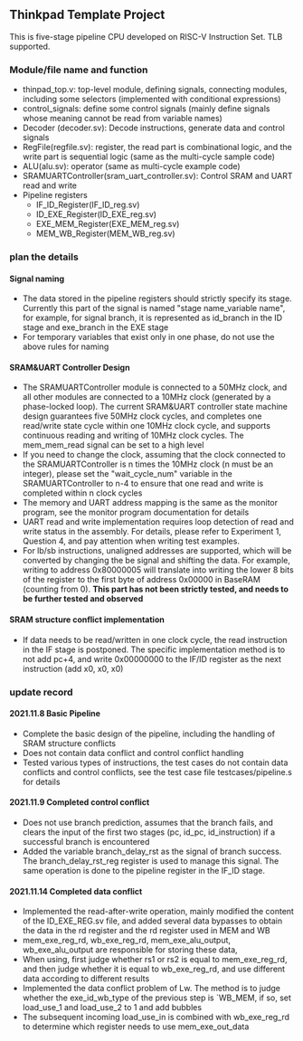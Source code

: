 Thinkpad Template Project
---------------
This is five-stage pipeline CPU developed on RISC-V Instruction Set. TLB supported.

### Module/file name and function

- thinpad_top.v: top-level module, defining signals, connecting modules, including some selectors (implemented with conditional expressions)
- control_signals: define some control signals (mainly define signals whose meaning cannot be read from variable names)
- Decoder (decoder.sv): Decode instructions, generate data and control signals
- RegFile(regfile.sv): register, the read part is combinational logic, and the write part is sequential logic (same as the multi-cycle sample code)
- ALU(alu.sv): operator (same as multi-cycle example code)
- SRAMUARTController(sram_uart_controller.sv): Control SRAM and UART read and write
- Pipeline registers
  - IF_ID_Register(IF_ID_reg.sv)
  - ID_EXE_Register(ID_EXE_reg.sv)
  - EXE_MEM_Register(EXE_MEM_reg.sv)
  - MEM_WB_Register(MEM_WB_reg.sv)

### plan the details

#### Signal naming

- The data stored in the pipeline registers should strictly specify its stage. Currently this part of the signal is named "stage name_variable name", for example, for signal branch, it is represented as id_branch in the ID stage and exe_branch in the EXE stage
- For temporary variables that exist only in one phase, do not use the above rules for naming

#### SRAM&UART Controller Design

- The SRAMUARTController module is connected to a 50MHz clock, and all other modules are connected to a 10MHz clock (generated by a phase-locked loop). The current SRAM&UART controller state machine design guarantees five 50MHz clock cycles, and completes one read/write state cycle within one 10MHz clock cycle, and supports continuous reading and writing of 10MHz clock cycles. The mem_mem_read signal can be set to a high level
- If you need to change the clock, assuming that the clock connected to the SRAMUARTController is n times the 10MHz clock (n must be an integer), please set the "wait_cycle_num" variable in the SRAMUARTController to n-4 to ensure that one read and write is completed within n clock cycles
- The memory and UART address mapping is the same as the monitor program, see the monitor program documentation for details
- UART read and write implementation requires loop detection of read and write status in the assembly. For details, please refer to Experiment 1, Question 4, and pay attention when writing test examples.
- For lb/sb instructions, unaligned addresses are supported, which will be converted by changing the be signal and shifting the data. For example, writing to address 0x80000005 will translate into writing the lower 8 bits of the register to the first byte of address 0x00000 in BaseRAM (counting from 0). **This part has not been strictly tested, and needs to be further tested and observed**

#### SRAM structure conflict implementation

- If data needs to be read/written in one clock cycle, the read instruction in the IF stage is postponed. The specific implementation method is to not add pc+4, and write 0x00000000 to the IF/ID register as the next instruction (add x0, x0, x0)



### update record

#### 2021.11.8 Basic Pipeline

- Complete the basic design of the pipeline, including the handling of SRAM structure conflicts
- Does not contain data conflict and control conflict handling
- Tested various types of instructions, the test cases do not contain data conflicts and control conflicts, see the test case file testcases/pipeline.s for details

#### 2021.11.9 Completed control conflict

- Does not use branch prediction, assumes that the branch fails, and clears the input of the first two stages (pc, id_pc, id_instruction) if a successful branch is encountered
- Added the variable branch_delay_rst as the signal of branch success. The branch_delay_rst_reg register is used to manage this signal. The same operation is done to the pipeline register in the IF_ID stage.

#### 2021.11.14 Completed data conflict

- Implemented the read-after-write operation, mainly modified the content of the ID_EXE_REG.sv file, and added several data bypasses to obtain the data in the rd register and the rd register used in MEM and WB
- mem_exe_reg_rd, wb_exe_reg_rd, mem_exe_alu_output, wb_exe_alu_output are responsible for storing these data,
- When using, first judge whether rs1 or rs2 is equal to mem_exe_reg_rd, and then judge whether it is equal to wb_exe_reg_rd, and use different data according to different results
- Implemented the data conflict problem of Lw. The method is to judge whether the exe_id_wb_type of the previous step is `WB_MEM, if so, set load_use_1 and load_use_2 to 1 and add bubbles
- The subsequent incoming load_use_in is combined with wb_exe_reg_rd to determine which register needs to use mem_exe_out_data